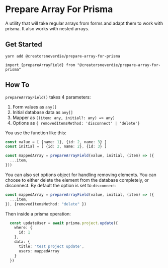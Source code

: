 # Prepare Array For Prisma
A utility that will take regular arrays from forms and adapt them to work with prisma. It also works with nested arrays.

## Get Started
`yarn add @creatorsneverdie/prepare-array-for-prisma`

`import {prepareArrayField} from "@creatorsneverdie/prepare-array-for-prisma"`

## How To
`prepareArrayField()` takes 4 parameters:
1. Form values as `any[]`
2. Initial database data as `any[]`
3. Mapper as `((item: any, initial?: any) => any)`
4. Options as `{ removedItemsMethod: 'disconnect' | 'delete'}`

You use the function like this:
```ts
const value = [ {name: 1}, {id: 2, name: 3} ]
const initial = [ {id: 2, name: 2}, {id: 3} ]

const mappedArray = prepareArrayField(value, initial, (item) => ({
  ...item,
}))
```

You can also set options object for handling removing elements. You can choose to either delete the element from the database completely, or disconnect. By default the option is set to  `disconnect`:

```ts
const mappedArray = prepareArrayField(value, initial, (item) => ({
  ...item,
}), {removedItemsMethod: "delete" })
```

Then inside a prisma operation:
```ts
  const updateUser = await prisma.project.update({
    where: {
      id: 1
    },
    data: {
      title: 'test project update',
      users: mappedArray
    }
  })
```

